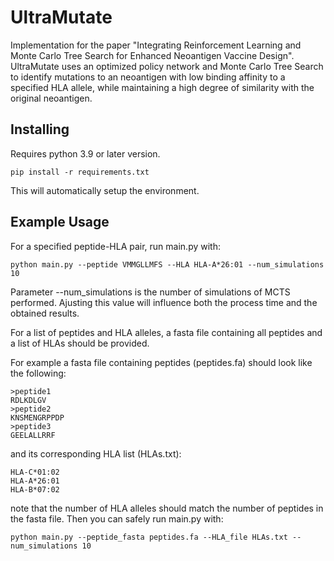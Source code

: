 # UltraMutate

Implementation for the paper "Integrating Reinforcement Learning and Monte Carlo Tree Search for Enhanced Neoantigen Vaccine Design". UltraMutate uses an optimized policy network and Monte Carlo Tree Search to identify mutations to an neoantigen with low binding affinity to a specified HLA allele, while maintaining a high degree of similarity with the original neoantigen.

## Installing

Requires python 3.9 or later version.

```shell
pip install -r requirements.txt
```

This will automatically setup the environment.

## Example Usage

For a specified peptide-HLA pair, run main.py with:

```shell
python main.py --peptide VMMGLLMFS --HLA HLA-A*26:01 --num_simulations 10
```

Parameter --num_simulations is the number of simulations of MCTS performed. Ajusting this value will influence both the process time and the obtained results.

For a list of peptides and HLA alleles, a fasta file containing all peptides and a list of HLAs should be provided.

For example a fasta file containing peptides (peptides.fa) should look like the following:

```
>peptide1
RDLKDLGV
>peptide2
KNSMENGRPPDP
>peptide3
GEELALLRRF
```

and its corresponding HLA list (HLAs.txt):

```
HLA-C*01:02
HLA-A*26:01
HLA-B*07:02
```

note that the number of HLA alleles should match the number of peptides in the fasta file. Then you can safely run main.py with:

```shell
python main.py --peptide_fasta peptides.fa --HLA_file HLAs.txt --num_simulations 10
```

